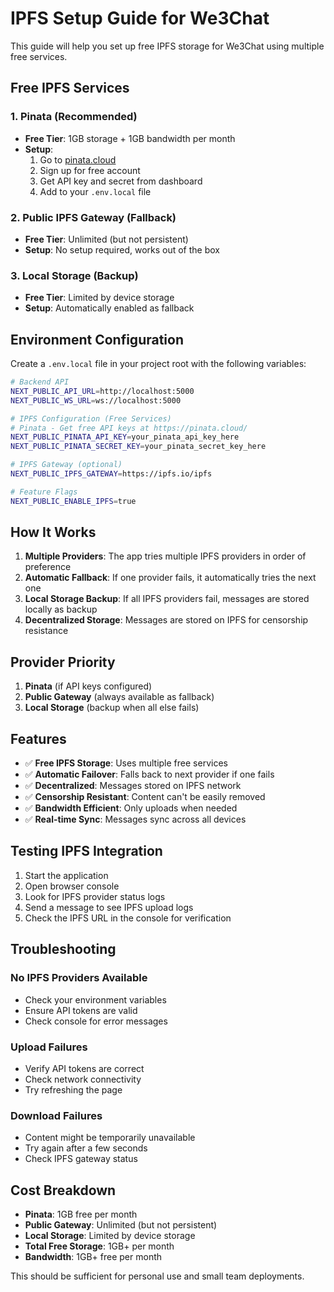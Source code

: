 # IPFS Setup Guide for We3Chat

This guide will help you set up free IPFS storage for We3Chat using multiple free services.

## Free IPFS Services

### 1. Pinata (Recommended)
- **Free Tier**: 1GB storage + 1GB bandwidth per month
- **Setup**:
  1. Go to [pinata.cloud](https://pinata.cloud/)
  2. Sign up for free account
  3. Get API key and secret from dashboard
  4. Add to your `.env.local` file

### 2. Public IPFS Gateway (Fallback)
- **Free Tier**: Unlimited (but not persistent)
- **Setup**: No setup required, works out of the box

### 3. Local Storage (Backup)
- **Free Tier**: Limited by device storage
- **Setup**: Automatically enabled as fallback

## Environment Configuration

Create a `.env.local` file in your project root with the following variables:

```bash
# Backend API
NEXT_PUBLIC_API_URL=http://localhost:5000
NEXT_PUBLIC_WS_URL=ws://localhost:5000

# IPFS Configuration (Free Services)
# Pinata - Get free API keys at https://pinata.cloud/
NEXT_PUBLIC_PINATA_API_KEY=your_pinata_api_key_here
NEXT_PUBLIC_PINATA_SECRET_KEY=your_pinata_secret_key_here

# IPFS Gateway (optional)
NEXT_PUBLIC_IPFS_GATEWAY=https://ipfs.io/ipfs

# Feature Flags
NEXT_PUBLIC_ENABLE_IPFS=true
```

## How It Works

1. **Multiple Providers**: The app tries multiple IPFS providers in order of preference
2. **Automatic Fallback**: If one provider fails, it automatically tries the next one
3. **Local Storage Backup**: If all IPFS providers fail, messages are stored locally as backup
4. **Decentralized Storage**: Messages are stored on IPFS for censorship resistance

## Provider Priority

1. **Pinata** (if API keys configured)
2. **Public Gateway** (always available as fallback)
3. **Local Storage** (backup when all else fails)

## Features

- ✅ **Free IPFS Storage**: Uses multiple free services
- ✅ **Automatic Failover**: Falls back to next provider if one fails
- ✅ **Decentralized**: Messages stored on IPFS network
- ✅ **Censorship Resistant**: Content can't be easily removed
- ✅ **Bandwidth Efficient**: Only uploads when needed
- ✅ **Real-time Sync**: Messages sync across all devices

## Testing IPFS Integration

1. Start the application
2. Open browser console
3. Look for IPFS provider status logs
4. Send a message to see IPFS upload logs
5. Check the IPFS URL in the console for verification

## Troubleshooting

### No IPFS Providers Available
- Check your environment variables
- Ensure API tokens are valid
- Check console for error messages

### Upload Failures
- Verify API tokens are correct
- Check network connectivity
- Try refreshing the page

### Download Failures
- Content might be temporarily unavailable
- Try again after a few seconds
- Check IPFS gateway status

## Cost Breakdown

- **Pinata**: 1GB free per month
- **Public Gateway**: Unlimited (but not persistent)
- **Local Storage**: Limited by device storage
- **Total Free Storage**: 1GB+ per month
- **Bandwidth**: 1GB+ free per month

This should be sufficient for personal use and small team deployments.
